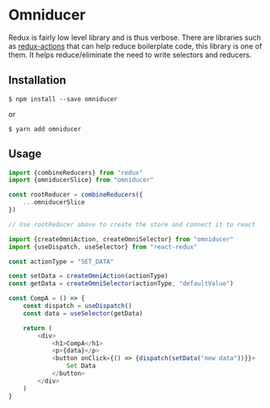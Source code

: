 # Omniducer

Redux is fairly low level library and is thus verbose. There are libraries such as [redux-actions](https://github.com/redux-utilities/redux-actions) that can help reduce boilerplate code, this library is one of them. It helps reduce/eliminate the need to write selectors and reducers.

## Installation
```
$ npm install --save omniducer
```
or
```
$ yarn add omniducer
```

## Usage
```Javascript
import {combineReducers} from "redux"
import {omniducerSlice} from "omniducer"

const rootReducer = combineReducers({
    ...omniducerSlice
})

// Use rootReducer above to create the store and connect it to react
```

```Javascript
import {createOmniAction, createOmniSelector} from "omniducer"
import {useDispatch, useSelector} from "react-redux"

const actionType = "SET_DATA"

const setData = createOmniAction(actionType)
const getData = createOmniSelector(actionType, "defaultValue")

const CompA = () => {
    const dispatch = useDispatch()
    const data = useSelector(getData)

    return (
        <div>
            <h1>CompA</h1>
            <p>{data}</p>
            <button onClick={() => {dispatch(setData("new data"))}}>
                Set Data
            </button>
        </div>
    )
}
```
